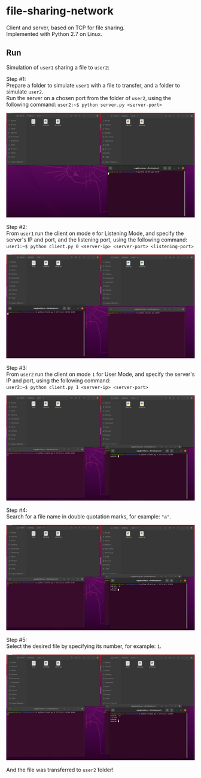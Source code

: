 # file-sharing-network

Client and server, based on TCP for file sharing.  
Implemented with Python 2.7 on Linux.

## Run

Simulation of `user1` sharing a file to `user2`: 

Step #1:  
Prepare a folder to simulate `user1` with a file to transfer, and a folder to simulate `user2`.  
Run the server on a chosen port from the folder of `user2`, using the following command:
`user2:~$ python server.py <server-port>`  

![alt text](./screenshots/step1.png 'Step #1')  

Step #2:  
From `user1` run the client on mode `0` for Listening Mode, and specify the server's IP and port, and the listening port, using the following command:  
`user1:~$ python client.py 0 <server-ip> <server-port> <listening-port>`  

![alt text](./screenshots/step2.png 'Step #2')  

Step #3:  
From `user2` run the client on mode `1` for User Mode, and specify the server's IP and port, using the following command:  
`user2:~$ python client.py 1 <server-ip> <server-port>`  

![alt text](./screenshots/step3.png 'Step #3')  

Step #4:  
Search for a file name in double quotation marks, for example: `"a"`.  

![alt text](./screenshots/step4.png 'Step #4')  

Step #5:  
Select the desired file by specifying its number, for example: `1`.  

![alt text](./screenshots/step5.png 'Step #5')  

And the file was transferred to `user2` folder!
